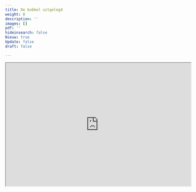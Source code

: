 ```yaml
---
title: De bubbel uitgelegd
weight: 8
description: ''
images: []
pdf: ''
hideinsearch: false
Nieuw: true
Update: false
draft: false

---
```


<iframe src="https://redcactus.nl/wp-content/uploads/2021/02/Bubble-algemeen-v2.mp4?_=1" width="600" height="400"></iframe>
